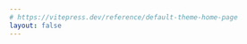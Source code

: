 ```yaml
---
# https://vitepress.dev/reference/default-theme-home-page
layout: false
---
```


<script setup>
import Demo from './ReactWrap/index.vue'
import App from './index.jsx'

</script>

<Demo :component="App"/>
